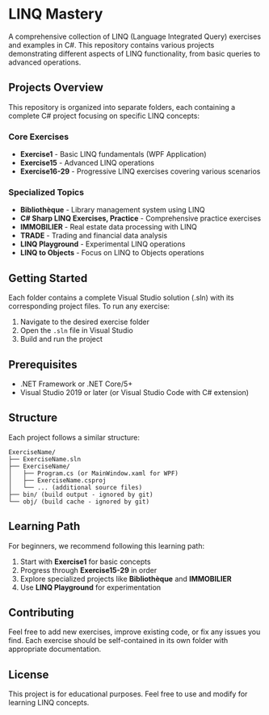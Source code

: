 # LINQ Mastery

A comprehensive collection of LINQ (Language Integrated Query) exercises and examples in C#. This repository contains various projects demonstrating different aspects of LINQ functionality, from basic queries to advanced operations.

## Projects Overview

This repository is organized into separate folders, each containing a complete C# project focusing on specific LINQ concepts:

### Core Exercises
- **Exercise1** - Basic LINQ fundamentals (WPF Application)
- **Exercise15** - Advanced LINQ operations
- **Exercise16-29** - Progressive LINQ exercises covering various scenarios

### Specialized Topics
- **Bibliothèque** - Library management system using LINQ
- **C# Sharp LINQ Exercises, Practice** - Comprehensive practice exercises
- **IMMOBILIER** - Real estate data processing with LINQ
- **TRADE** - Trading and financial data analysis
- **LINQ Playground** - Experimental LINQ operations
- **LINQ to Objects** - Focus on LINQ to Objects operations

## Getting Started

Each folder contains a complete Visual Studio solution (.sln) with its corresponding project files. To run any exercise:

1. Navigate to the desired exercise folder
2. Open the `.sln` file in Visual Studio
3. Build and run the project

## Prerequisites

- .NET Framework or .NET Core/5+
- Visual Studio 2019 or later (or Visual Studio Code with C# extension)

## Structure

Each project follows a similar structure:
```
ExerciseName/
├── ExerciseName.sln
├── ExerciseName/
│   ├── Program.cs (or MainWindow.xaml for WPF)
│   ├── ExerciseName.csproj
│   └── ... (additional source files)
├── bin/ (build output - ignored by git)
└── obj/ (build cache - ignored by git)
```

## Learning Path

For beginners, we recommend following this learning path:
1. Start with **Exercise1** for basic concepts
2. Progress through **Exercise15-29** in order
3. Explore specialized projects like **Bibliothèque** and **IMMOBILIER**
4. Use **LINQ Playground** for experimentation

## Contributing

Feel free to add new exercises, improve existing code, or fix any issues you find. Each exercise should be self-contained in its own folder with appropriate documentation.

## License

This project is for educational purposes. Feel free to use and modify for learning LINQ concepts.
